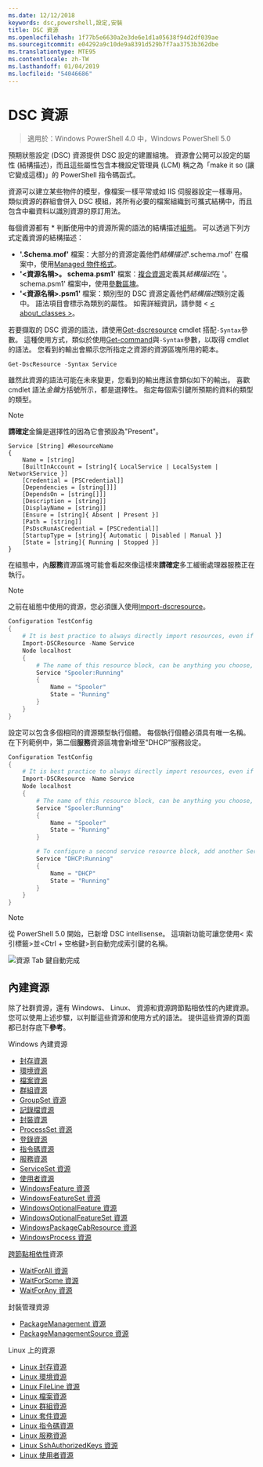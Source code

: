 ```yaml
---
ms.date: 12/12/2018
keywords: dsc,powershell,設定,安裝
title: DSC 資源
ms.openlocfilehash: 1f77b5e6630a2e3de6e1d1a05638f94d2df039ae
ms.sourcegitcommit: e04292a9c10de9a8391d529b7f7aa3753b362dbe
ms.translationtype: MTE95
ms.contentlocale: zh-TW
ms.lasthandoff: 01/04/2019
ms.locfileid: "54046686"
---
```

# <a name="dsc-resources"></a>DSC 資源

>適用於：Windows PowerShell 4.0 中，Windows PowerShell 5.0

預期狀態設定 (DSC) 資源提供 DSC 設定的建置組塊。 資源會公開可以設定的屬性 (結構描述)，而且這些屬性包含本機設定管理員 (LCM) 稱之為「make it so (讓它變成這樣)」的 PowerShell 指令碼函式。

資源可以建立某些物件的模型，像檔案一樣平常或如 IIS 伺服器設定一樣專用。  類似資源的群組會併入 DSC 模組，將所有必要的檔案組織到可攜式結構中，而且包含中繼資料以識別資源的原訂用法。

每個資源都有 * 判斷使用中的資源所需的語法的結構描述[組態](../configurations/configurations.md)。 可以透過下列方式定義資源的結構描述：

- **'.Schema.mof'** 檔案：大部分的資源定義他們*結構描述*'.schema.mof' 在檔案中，使用[Managed 物件格式](/windows/desktop/wmisdk/managed-object-format--mof-)。
- **'\<資源名稱\>。 schema.psm1'** 檔案：[複合資源](../configurations/compositeConfigs.md)定義其*結構描述*在 '<ResourceName>。 schema.psm1' 檔案中，使用[參數區塊](/powershell/module/microsoft.powershell.core/about/about_functions?view=powershell-6#functions-with-parameters)。
- **'\<資源名稱\>.psm1'** 檔案：類別型的 DSC 資源定義他們*結構描述*類別定義中。 語法項目會標示為類別的屬性。 如需詳細資訊，請參閱 < [< about_classes >](/powershell/module/psdesiredstateconfiguration/about/about_classes_and_dsc)。

若要擷取的 DSC 資源的語法，請使用[Get-dscresource](/powershell/module/PSDesiredStateConfiguration/Get-DscResource) cmdlet 搭配`-Syntax`參數。 這種使用方式，類似於使用[Get-command](/powershell/module/microsoft.powershell.core/get-command)與`-Syntax`參數，以取得 cmdlet 的語法。 您看到的輸出會顯示您所指定之資源的資源區塊所用的範本。

```powershell
Get-DscResource -Syntax Service
```

雖然此資源的語法可能在未來變更，您看到的輸出應該會類似如下的輸出。 喜歡 cmdlet 語法*金鑰*方括號所示，都是選擇性。 指定每個索引鍵所預期的資料的類型的類型。

> [!NOTE]
> **請確定**金鑰是選擇性的因為它會預設為"Present"。

```output
Service [String] #ResourceName
{
    Name = [string]
    [BuiltInAccount = [string]{ LocalService | LocalSystem | NetworkService }]
    [Credential = [PSCredential]]
    [Dependencies = [string[]]]
    [DependsOn = [string[]]]
    [Description = [string]]
    [DisplayName = [string]]
    [Ensure = [string]{ Absent | Present }]
    [Path = [string]]
    [PsDscRunAsCredential = [PSCredential]]
    [StartupType = [string]{ Automatic | Disabled | Manual }]
    [State = [string]{ Running | Stopped }]
}
```

在組態中，內**服務**資源區塊可能會看起來像這樣來**請確定**多工緩衝處理器服務正在執行。

> [!NOTE]
> 之前在組態中使用的資源，您必須匯入使用[Import-dscresource](../configurations/import-dscresource.md)。

```powershell
Configuration TestConfig
{
    # It is best practice to always directly import resources, even if the resource is a built-in resource.
    Import-DSCResource -Name Service
    Node localhost
    {
        # The name of this resource block, can be anything you choose, as long as it is of type [String] as indicated by the schema.
        Service "Spooler:Running"
        {
            Name = "Spooler"
            State = "Running"
        }
    }
}
```

設定可以包含多個相同的資源類型執行個體。 每個執行個體必須具有唯一名稱。 在下列範例中，第二個**服務**資源區塊會新增至"DHCP"服務設定。

```powershell
Configuration TestConfig
{
    # It is best practice to always directly import resources, even if the resource is a built-in resource.
    Import-DSCResource -Name Service
    Node localhost
    {
        # The name of this resource block, can be anything you choose, as long as it is of type [String] as indicated by the schema.
        Service "Spooler:Running"
        {
            Name = "Spooler"
            State = "Running"
        }

        # To configure a second service resource block, add another Service resource block and use a unique name.
        Service "DHCP:Running"
        {
            Name = "DHCP"
            State = "Running"
        }
    }
}
```

> [!NOTE]
> 從 PowerShell 5.0 開始，已新增 DSC intellisense。 這項新功能可讓您使用\< 索引標籤\>並\<Ctrl + 空格鍵\>到自動完成索引鍵的名稱。

![資源 Tab 鍵自動完成](../media/resource-tabcompletion.png)

## <a name="built-in-resources"></a>內建資源

除了社群資源，還有 Windows、 Linux、 資源和資源跨節點相依性的內建資源。 您可以使用上述步驟，以判斷這些資源和使用方式的語法。 提供這些資源的頁面都已封存底下**參考**。

Windows 內建資源

* [封存資源](../reference/resources/windows/archiveResource.md)
* [環境資源](../reference/resources/windows/environmentResource.md)
* [檔案資源](../reference/resources/windows/fileResource.md)
* [群組資源](../reference/resources/windows/groupResource.md)
* [GroupSet 資源](../reference/resources/windows/groupSetResource.md)
* [記錄檔資源](../reference/resources/windows/logResource.md)
* [封裝資源](../reference/resources/windows/packageResource.md)
* [ProcessSet 資源](../reference/resources/windows/ProcessSetResource.md)
* [登錄資源](../reference/resources/windows/registryResource.md)
* [指令碼資源](../reference/resources/windows/scriptResource.md)
* [服務資源](../reference/resources/windows/serviceResource.md)
* [ServiceSet 資源](../reference/resources/windows/serviceSetResource.md)
* [使用者資源](../reference/resources/windows/userResource.md)
* [WindowsFeature 資源](../reference/resources/windows/windowsFeatureResource.md)
* [WindowsFeatureSet 資源](../reference/resources/windows/windowsFeatureSetResource.md)
* [WindowsOptionalFeature 資源](../reference/resources/windows/windowsOptionalFeatureResource.md)
* [WindowsOptionalFeatureSet 資源](../reference/resources/windows/windowsOptionalFeatureSetResource.md)
* [WindowsPackageCabResource 資源](../reference/resources/windows/windowsPackageCabResource.md)
* [WindowsProcess 資源](../reference/resources/windows/windowsProcessResource.md)

[跨節點相依性](../configurations/crossNodeDependencies.md)資源

* [WaitForAll 資源](../reference/resources/windows/waitForAllResource.md)
* [WaitForSome 資源](../reference/resources/windows/waitForSomeResource.md)
* [WaitForAny 資源](../reference/resources/windows/waitForAnyResource.md)

封裝管理資源

* [PackageManagement 資源](../reference/resources/packagemanagement/PackageManagementDscResource.md)
* [PackageManagementSource 資源](../reference/resources/packagemanagement/PackageManagementSourceDscResource.md)

Linux 上的資源

* [Linux 封存資源](../reference/resources/linux/lnxArchiveResource.md)
* [Linux 環境資源](../reference/resources/linux/lnxEnvironmentResource.md)
* [Linux FileLine 資源](../reference/resources/linux/lnxFileLineResource.md)
* [Linux 檔案資源](../reference/resources/linux/lnxFileResource.md)
* [Linux 群組資源](../reference/resources/linux/lnxGroupResource.md)
* [Linux 套件資源](../reference/resources/linux/lnxPackageResource.md)
* [Linux 指令碼資源](../reference/resources/linux/lnxScriptResource.md)
* [Linux 服務資源](../reference/resources/linux/lnxServiceResource.md)
* [Linux SshAuthorizedKeys 資源](../reference/resources/linux/lnxSshAuthorizedKeysResource.md)
* [Linux 使用者資源](../reference/resources/linux/lnxUserResource.md)
